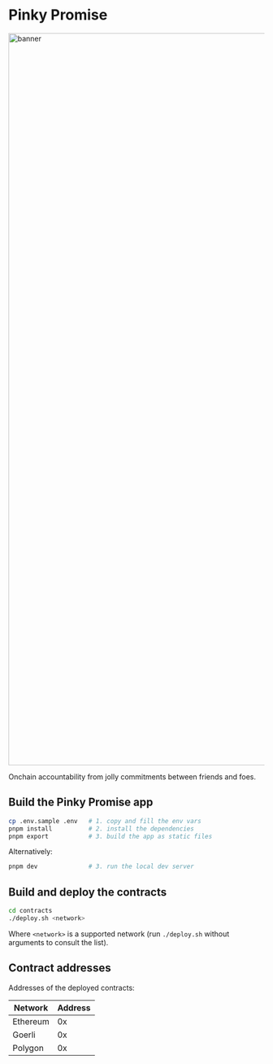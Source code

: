 # Pinky Promise

<img width="1440" alt="banner" src="https://user-images.githubusercontent.com/36158/230726389-c8bba5e8-88d5-4e26-8e17-9c9f35825b76.png">

Onchain accountability from jolly commitments between friends and foes.

## Build the Pinky Promise app

```sh
cp .env.sample .env   # 1. copy and fill the env vars
pnpm install          # 2. install the dependencies
pnpm export           # 3. build the app as static files
```

Alternatively:

```sh
pnpm dev              # 3. run the local dev server
```

## Build and deploy the contracts

```sh
cd contracts
./deploy.sh <network>
```

Where `<network>` is a supported network (run `./deploy.sh` without arguments to consult the list).

## Contract addresses

Addresses of the deployed contracts:

| Network  | Address |
| -------- | ------- |
| Ethereum | 0x      |
| Goerli   | 0x      |
| Polygon  | 0x      |
